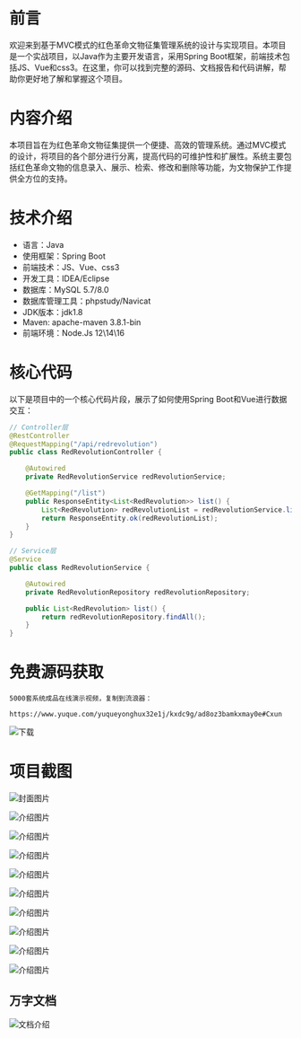 # 前言

欢迎来到基于MVC模式的红色革命文物征集管理系统的设计与实现项目。本项目是一个实战项目，以Java作为主要开发语言，采用Spring Boot框架，前端技术包括JS、Vue和css3。在这里，你可以找到完整的源码、文档报告和代码讲解，帮助你更好地了解和掌握这个项目。

# 内容介绍

本项目旨在为红色革命文物征集提供一个便捷、高效的管理系统。通过MVC模式的设计，将项目的各个部分进行分离，提高代码的可维护性和扩展性。系统主要包括红色革命文物的信息录入、展示、检索、修改和删除等功能，为文物保护工作提供全方位的支持。

# 技术介绍

- 语言：Java
- 使用框架：Spring Boot
- 前端技术：JS、Vue、css3
- 开发工具：IDEA/Eclipse
- 数据库：MySQL 5.7/8.0
- 数据库管理工具：phpstudy/Navicat
- JDK版本：jdk1.8
- Maven: apache-maven 3.8.1-bin
- 前端环境：Node.Js 12\14\16

# 核心代码

以下是项目中的一个核心代码片段，展示了如何使用Spring Boot和Vue进行数据交互：

```java
// Controller层
@RestController
@RequestMapping("/api/redrevolution")
public class RedRevolutionController {

    @Autowired
    private RedRevolutionService redRevolutionService;

    @GetMapping("/list")
    public ResponseEntity<List<RedRevolution>> list() {
        List<RedRevolution> redRevolutionList = redRevolutionService.list();
        return ResponseEntity.ok(redRevolutionList);
    }
}

// Service层
@Service
public class RedRevolutionService {

    @Autowired
    private RedRevolutionRepository redRevolutionRepository;

    public List<RedRevolution> list() {
        return redRevolutionRepository.findAll();
    }
}
```

# 免费源码获取

```
5000套系统成品在线演示视频，复制到流浪器： 
```
```
https://www.yuque.com/yuqueyonghux32e1j/kxdc9g/ad8oz3bamkxmay0e#Cxun
```
![下载](https://img12.360buyimg.com/ddimg/jfs/t1/339687/11/1349/28408/68ad865fF412d7877/adaa650483a100f2.jpg)

# 项目截图

![封面图片](https://img11.360buyimg.com/ddimg/jfs/t1/319788/12/25253/150052/689eae60F26bbea8d/f65c28cfc725009a.jpg)

![介绍图片](https://img13.360buyimg.com/ddimg/jfs/t1/299209/3/13386/33531/689eae3eFe536cb5b/aff232e91655b8ad.jpg)

![介绍图片](https://img12.360buyimg.com/ddimg/jfs/t1/294856/39/19857/86526/689eae3fF45564e4a/dfa4e35fe23e7b3c.jpg)

![介绍图片](https://img11.360buyimg.com/ddimg/jfs/t1/308865/13/26494/36068/689eae3fF0ef9b395/19e521c547927f96.jpg)

![介绍图片](https://img13.360buyimg.com/ddimg/jfs/t1/326296/26/4702/41373/689eae3fFb0608dc0/6cf60257c87dd47e.jpg)

![介绍图片](https://img13.360buyimg.com/ddimg/jfs/t1/319326/11/25311/43182/689eae40Facbe904b/c70e1c9a2281a8db.jpg)

![介绍图片](https://img11.360buyimg.com/ddimg/jfs/t1/290313/25/26807/34664/689eae40F0c72ab1b/67fc589afcb939a8.jpg)

![介绍图片](https://img11.360buyimg.com/ddimg/jfs/t1/311631/24/26341/66824/689eae41F33f1776e/68fec216bac9d08f.jpg)

![介绍图片](https://img10.360buyimg.com/ddimg/jfs/t1/321194/39/24171/35726/689eae41F7e97e7d0/2b63623f58604e8b.jpg)

![介绍图片](https://img10.360buyimg.com/ddimg/jfs/t1/328392/38/4763/45521/689eae42F6a3f964c/73c40a99cd9b72d4.jpg)


## 万字文档
![文档介绍](https://img14.360buyimg.com/ddimg/jfs/t1/338393/1/3576/156947/68b1ad0cF74dc525c/ff9cd6c574295685.jpg)
